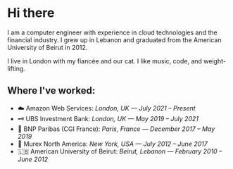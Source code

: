 # Hi there

I am a computer engineer with experience in cloud technologies and the financial industry.
I grew up in Lebanon and graduated from the American University of Beirut in 2012.

I live in London with my fiancée and our cat. I like music, code, and weight-lifting.

## Where I've worked:

- ☁️ Amazon Web Services: *London, UK — July 2021 – Present*
- 🗝️ UBS Investment Bank: *London, UK — May 2019 – July 2021*
- 🥐 BNP Paribas (CGI France): *Paris, France — December 2017 – May 2019*
- 🥯 Murex North America: *New York, USA — July 2012 – June 2017*
- 🇱🇧 American University of Beirut: *Beirut, Lebanon — February 2010 – June 2012*
